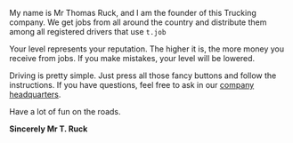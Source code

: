 My name is Mr Thomas Ruck, and I am the founder of this Trucking company.
We get jobs from all around the country and distribute them among all registered drivers that use `t.job`

Your level represents your reputation. The higher it is, the more money you receive from jobs. If you make mistakes, your level will be lowered.

Driving is pretty simple. Just press all those fancy buttons and follow the instructions.
If you have questions, feel free to ask in our [company headquarters](https://discord.gg/BKmtTFbvxv).

Have a lot of fun on the roads.

**Sincerely
Mr T. Ruck**
